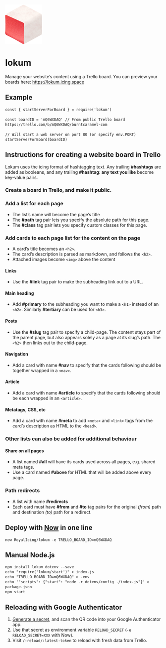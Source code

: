 ![Lokum logo](docs/lokum-128.png)

# lokum

Manage your website’s content using a Trello board. You can preview your boards here: https://lokum.icing.space

## Example

```
const { startServerForBoard } = require('lokum')

const boardID = 'mQ6WXDAQ' // From public Trello board https://trello.com/b/mQ6WXDAQ/burntcaramel-com

// Will start a web server on port 80 (or specify env.PORT)
startServerForBoard(boardID)
```

## Instructions for creating a website board in Trello

Lokum uses the icing format of hashtagging text. Any trailing **#hashtags** are added as booleans, and any trailing **#hashtag: any text you like** become key-value pairs.

### Create a board in Trello, and make it public.

### Add a list for each page
- The list’s name will become the page’s title
- The **#path** tag pair lets you specify the absolute path for this page.
- The **#class** tag pair lets you specify custom classes for this page.

### Add cards to each page list for the content on the page
- A card’s title becomes an `<h2>`.
- The card’s description is parsed as markdown, and follows the `<h2>`.
- Attached images become `<img>` above the content

#### Links
- Use the **#link** tag pair to make the subheading link out to a URL.

#### Main heading
- Add **#primary** to the subheading you want to make a `<h1>` instead of an `<h2>`. Similarly **#tertiary** can be used for `<h3>`.

#### Posts
- Use the **#slug** tag pair to specify a child-page. The content stays part of the parent page, but also appears solely as a page at its slug’s path. The `<h2>` then links out to the child-page.

#### Navigation
- Add a card with name **#nav** to specify that the cards following should be together wrapped in a `<nav>`.

#### Article
- Add a card with name **#article** to specify that the cards following should be each wrapped in an `<article>`.

#### Metatags, CSS, etc
- Add a card with name **#meta** to add `<meta>` and `<link>` tags from the card’s description as HTML to the `<head>`. 

### Other lists can also be added for additional behaviour

#### Share on all pages
- A list named **#all** will have its cards used across all pages, e.g. shared meta tags.
- Use a card named **#above** for HTML that will be added above every page.

### Path redirects
- A list with name **#redirects**
- Each card must have **#from** and **#to** tag pairs for the original _(from)_ path and destination _(to)_ path for a redirect.


## Deploy with [Now](https://zeit.co/now) in one line

```
now RoyalIcing/lokum -e TRELLO_BOARD_ID=mQ6WXDAQ
```

## Manual Node.js

```
npm install lokum dotenv --save
echo "require('lokum/start')" > index.js
echo "TRELLO_BOARD_ID=mQ6WXDAQ" > .env
echo '"scripts": {"start": "node -r dotenv/config ./index.js"}' > package.json
npm start
```

## Reloading with Google Authenticator

1. [Generate a secret](https://sedemo-mktb.rhcloud.com), and scan the QR code into your Google Authenticator app.
2. Use that secret as environment variable `RELOAD_SECRET` (`-e RELOAD_SECRET=XXX` with Now).
3. Visit `/-reload/:latest-token` to reload with fresh data from Trello.
